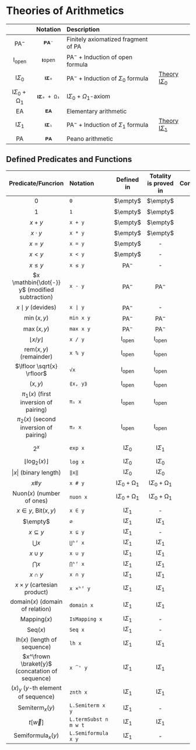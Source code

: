 # Theories of Arithmetics

|                            | Notation | Description                                       |                                                               |
| :-:                        | :-:      | :--                                               | :--                                                           |
| $\mathsf{PA^-}$            | `𝐏𝐀⁻`    | Finitely axiomatized fragment of $\mathsf{PA}$    |                                                               |
| $\mathsf{I_{open}}$        | `𝐈open`  | $\mathsf{PA}^-$ + Induction of open formula       |                                                               |
| $\mathsf{I}\Sigma_0$       | `𝐈𝚺₀`    | $\mathsf{PA}^-$ + Induction of $\Sigma_0$ formula | [Theory $\mathsf{I} \Sigma_0$](./isigma0.md) |
| $\mathsf{I}\Sigma_0 + \mathsf{\Omega_1}$       | `𝐈𝚺₀ + Ω₁`    | $\mathsf{I}\Sigma_0$ + $\Omega_1$-axiom |  |
| $\mathsf{EA}$              | `𝐄𝐀`     | Elementary arithmetic                             |                                                               |
| $\mathsf{I}\Sigma_1$       | `𝐈𝚺₁`    | $\mathsf{PA}^-$ + Induction of $\Sigma_1$ formula | [Theory $\mathsf{I} \Sigma_1$](./isigma1.md) |
| $\mathsf{PA}$              | `𝐏𝐀`     | Peano arithmetic                                  |                                                               |


## Defined Predicates and Functions

| Predicate/Funcrion   | Notation  | Defined in      | Totality is proved in | Complexity | Polynomial Bound | Definition |
| :-:                  | :--       | :-:             | :-:                   | :-:        | :-:   | :--
| $0$                  | `0`       | $\empty$        | $\empty$        | $\Sigma_0$ | $0$ | Included in $L_\mathsf{OR}$ |
| $1$                  | `1`       | $\empty$        | $\empty$        | $\Sigma_0$ | $1$ | Included in $L_\mathsf{OR}$ |
| $x + y$              | `x + y`   | $\empty$        | $\empty$        | $\Sigma_0$ | $x + y$ | Included in $L_\mathsf{OR}$ |
| $x \cdot y$          | `x * y`   | $\empty$        | $\empty$        | $\Sigma_0$ | $x \cdot y$ | Included in $L_\mathsf{OR}$ |
| $x = y$              | `x = y`   | $\empty$        | -               | $\Sigma_0$ | -       | Included in $L_\mathsf{OR}$ |
| $x < y$              | `x < y`   | $\empty$        | -               | $\Sigma_0$ | -       | Included in $L_\mathsf{OR}$ |
| $x \le y$            | `x ≤ y`   | $\mathsf{PA^-}$ | -               | $\Sigma_0$ | -       | [LO.Arith.instLE_logic](https://iehality.github.io/lean4-logic/docs/Logic/FirstOrder/Arith/PeanoMinus.html#LO.Arith.instLE_logic) |
| $x \mathbin{\dot{-}} y$ (modified subtraction)             | `x - y`   | $\mathsf{PA^-}$ | $\mathsf{PA^-}$ | $\Sigma_0$ | $x$ | [LO.Arith.sub](https://iehality.github.io/Arithmetization/Arithmetization/Basic/PeanoMinus.html#LO.Arith.sub) |
| $x \mid y$ (devides) | `x ∣ y`   | $\mathsf{PA^-}$ | -               | $\Sigma_0$ | -       | [LO.FirstOrder.Arith.dvd](https://iehality.github.io/Arithmetization/Arithmetization/Basic/PeanoMinus.html#LO.FirstOrder.Arith.dvd) |
| $\min(x, y)$         | `min x y` | $\mathsf{PA^-}$ | $\mathsf{PA^-}$ | $\Sigma_0$ | $x$     | - |
| $\max(x, y)$         | `max x y` | $\mathsf{PA^-}$ | $\mathsf{PA^-}$ | $\Sigma_0$ | $x + y$ | - |
| $\lfloor x / y \rfloor$         | `x / y` | $\mathsf{I_{open}}$ | $\mathsf{I_{open}}$ | $\Sigma_0$ | $x$ | [LO.Arith.instDiv_arithmetization](https://iehality.github.io/Arithmetization/Arithmetization/Basic/IOpen.html#LO.Arith.instDiv_arithmetization) |
| $\mathrm{rem}(x, y)$ (remainder) | `x % y` | $\mathsf{I_{open}}$ | $\mathsf{I_{open}}$ | $\Sigma_0$ | $x$ | [LO.Arith.rem](https://iehality.github.io/Arithmetization/Arithmetization/Basic/IOpen.html#LO.Arith.rem) |
| $\lfloor \sqrt{x} \rfloor$ | `√x` | $\mathsf{I_{open}}$ | $\mathsf{I_{open}}$ | $\Sigma_0$ | $x$ | [LO.Arith.sqrt](https://iehality.github.io/Arithmetization/Arithmetization/Basic/IOpen.html#LO.Arith.sqrt) |
| $(x, y)$ | `⟪x, y⟫` | $\mathsf{I_{open}}$ | $\mathsf{I_{open}}$ | $\Sigma_0$ | $(x + y + 1)^2$ | [LO.Arith.pair](https://iehality.github.io/Arithmetization/Arithmetization/Basic/IOpen.html#LO.Arith.pair) |
| $\pi_1(x)$ (first inversion of pairing) | `π₁ x` | $\mathsf{I_{open}}$ | $\mathsf{I_{open}}$ | $\Sigma_0$ | $x$ | [LO.Arith.pi₁](https://iehality.github.io/Arithmetization/Arithmetization/Basic/IOpen.html#LO.Arith.pi%E2%82%81)
| $\pi_2(x)$ (second inversion of pairing) | `π₂ x` | $\mathsf{I_{open}}$ | $\mathsf{I_{open}}$ | $\Sigma_0$ | $x$ | [LO.Arith.pi₂](https://iehality.github.io/Arithmetization/Arithmetization/Basic/IOpen.html#LO.Arith.pi%E2%82%82)
| $2^x$ | `exp x` | $\mathsf{I}\Sigma_0$ | $\mathsf{I}\Sigma_1$ | $\Sigma_0$ | none | [LO.Arith.Exponential](https://iehality.github.io/Arithmetization/Arithmetization/ISigmaZero/Exponential/Exp.html#LO.Arith.Exponential), [LO.Arith.instExp_arithmetization](https://iehality.github.io/Arithmetization/Arithmetization/ISigmaZero/Exponential/Exp.html#LO.Arith.instExp_arithmetization)
| $\lfloor \log_2(x) \rfloor$ | `log x` | $\mathsf{I}\Sigma_0$ | $\mathsf{I}\Sigma_0$ | $\Sigma_0$ | $x$ | [LO.Arith.log](https://iehality.github.io/Arithmetization/Arithmetization/ISigmaZero/Exponential/Log.html#LO.Arith.log) |
| $\| x \|$ (binary length) | `‖x‖` | $\mathsf{I}\Sigma_0$ | $\mathsf{I}\Sigma_0$ | $\Sigma_0$ | $x$ | [LO.Arith.binaryLength](https://iehality.github.io/Arithmetization/Arithmetization/ISigmaZero/Exponential/Log.html#LO.Arith.binaryLength)
| $x \# y$ | `x # y` | $\mathsf{I}\Sigma_0 + \mathsf{\Omega_1}$ | $\mathsf{I}\Sigma_0 + \mathsf{\Omega_1}$ | $\Sigma_0$ | none | [LO.Arith.instHash](https://iehality.github.io/Arithmetization/Arithmetization/OmegaOne/Basic.html#LO.Arith.instHash) |
| $\mathrm{Nuon}(x)$ (number of ones) | `nuon x` | $\mathsf{I}\Sigma_0 + \mathsf{\Omega_1}$ | $\mathsf{I}\Sigma_0 + \mathsf{\Omega_1}$ | $\Sigma_0$ | $x$ | [LO.Arith.nuon](https://iehality.github.io/Arithmetization/Arithmetization/OmegaOne/Nuon.html#LO.Arith.nuon) |
| $x \in y$, $\mathrm{Bit}(x, y)$ | `x ∈ y` | $\mathsf{I}\Sigma_1$ | - | $\Sigma_0$ | - | [LO.Arith.Bit](https://iehality.github.io/Arithmetization/Arithmetization/ISigmaOne/Bit.html#LO.Arith.Bit) |
| $\empty$ | `∅` | $\mathsf{I}\Sigma_1$ | $\mathsf{I}\Sigma_1$ | $\Sigma_0$ | $0$ | [LO.Arith.instEmptyCollection_arithmetization](https://iehality.github.io/Arithmetization/Arithmetization/ISigmaOne/Bit.html#LO.Arith.instEmptyCollection_arithmetization)
| $x \subseteq y$ | `x ⊆ y` | $\mathsf{I}\Sigma_1$ | - | $\Sigma_0$ | - | [LO.Arith.instHasSubset_arithmetization](https://iehality.github.io/Arithmetization/Arithmetization/ISigmaOne/Bit.html#LO.Arith.instHasSubset_arithmetization)
| $\bigcup x$ | `⋃ʰᶠ x` | $\mathsf{I}\Sigma_1$ | $\mathsf{I}\Sigma_1$ | $\Sigma_0$ | none | [LO.Arith.sUnion](https://iehality.github.io/Arithmetization/Arithmetization/ISigmaOne/HFS/Basic.html#LO.Arith.sUnion)
| $x \cup y$ | `x ∪ y` | $\mathsf{I}\Sigma_1$ | $\mathsf{I}\Sigma_1$ | $\Sigma_0$ | $2(x + y)$ | [LO.Arith.union](https://iehality.github.io/Arithmetization/Arithmetization/ISigmaOne/HFS/Basic.html#LO.Arith.union)
| $\bigcap x$ | `⋂ʰᶠ x` | $\mathsf{I}\Sigma_1$ | $\mathsf{I}\Sigma_1$ | $\Sigma_0$ | ? | [LO.Arith.sInter](https://iehality.github.io/Arithmetization/Arithmetization/ISigmaOne/HFS/Basic.html#LO.Arith.sInter)
| $x \cap y$ | `x ∩ y` | $\mathsf{I}\Sigma_1$ | $\mathsf{I}\Sigma_1$ | $\Sigma_0$ | $x$ | [LO.Arith.inter](https://iehality.github.io/Arithmetization/Arithmetization/ISigmaOne/HFS/Basic.html#LO.Arith.inter)
| $x \times y$ (cartesian product) | `x ×ʰᶠ y` | $\mathsf{I}\Sigma_1$ | $\mathsf{I}\Sigma_1$ | $\Sigma_0$ | ? | [LO.Arith.product](https://iehality.github.io/Arithmetization/Arithmetization/ISigmaOne/HFS/Basic.html#LO.Arith.product)
| $\mathrm{domain} (x)$ (domain of relation) | `domain x` | $\mathsf{I}\Sigma_1$ | $\mathsf{I}\Sigma_1$ | $\Sigma_0$ | $2 x$ | [LO.Arith.domain](https://iehality.github.io/Arithmetization/Arithmetization/ISigmaOne/HFS/Basic.html#LO.Arith.domain)
| $\mathrm{Mapping}(x)$ | `IsMapping x` | $\mathsf{I}\Sigma_1$ | - | $\Sigma_0$ | - | [LO.Arith.IsMapping](https://iehality.github.io/Arithmetization/Arithmetization/ISigmaOne/HFS/Basic.html#LO.Arith.IsMapping) |
| $\mathrm{Seq}(x)$ | `Seq x` | $\mathsf{I}\Sigma_1$ | - | $\Sigma_0$ | - | [LO.Arith.IsMapping](https://iehality.github.io/Arithmetization/Arithmetization/ISigmaOne/HFS/Basic.html#LO.Arith.IsMapping) |
| $\mathrm{lh}(x)$ (length of sequence) | `lh x` | $\mathsf{I}\Sigma_1$ | $\mathsf{I}\Sigma_1$ | $\Sigma_0$ | $x$ | [LO.Arith.lh](https://iehality.github.io/Arithmetization/Arithmetization/ISigmaOne/HFS/Seq.html#LO.Arith.lh)
| $x^\frown \braket{y}$ (concatation of sequence) | `x ⁀' y` | $\mathsf{I}\Sigma_1$ | $\mathsf{I}\Sigma_1$ | $\Sigma_0$ | none | [LO.Arith.seqCons](https://iehality.github.io/Arithmetization/Arithmetization/ISigmaOne/HFS/Seq.html#LO.Arith.seqCons)
| $(x)_y$ ($y$-th element of sequence) | `znth x` | $\mathsf{I}\Sigma_1$ | $\mathsf{I}\Sigma_1$ | $\Sigma_0$ | $x$ | [LO.Arith.znth](https://iehality.github.io/Arithmetization/Arithmetization/ISigmaOne/HFS/Seq.html#LO.Arith.znth)
| $\mathrm{Semiterm}_x (y)$ | `L.Semiterm x y` | $\mathsf{I}\Sigma_1$ | - | $\Delta_1$ | - | [LO.Arith.Language.Semiterm](https://iehality.github.io/Arithmetization/Arithmetization/ISigmaOne/Metamath/Term/Basic.html#LO.Arith.Language.Semiterm) |
| $t [\vec{w}]$ | `L.termSubst n m w t` | $\mathsf{I}\Sigma_1$ | $\mathsf{I}\Sigma_1$ | $\Sigma_1$ |  | [LO.Arith.Language.termSubst](https://iehality.github.io/Arithmetization/Arithmetization/ISigmaOne/Metamath/Term/Functions.html#LO.Arith.Language.termSubst)
| $\mathrm{Semiformula}_x(y)$ | `L.Semiformula x y` | $\mathsf{I}\Sigma_1$ | - | $\Delta_1$ | - | [LO.Arith.Language.Semiformula](https://iehality.github.io/Arithmetization/Arithmetization/ISigmaOne/Metamath/Formula/Basic.html#LO.Arith.Language.Semiformula)